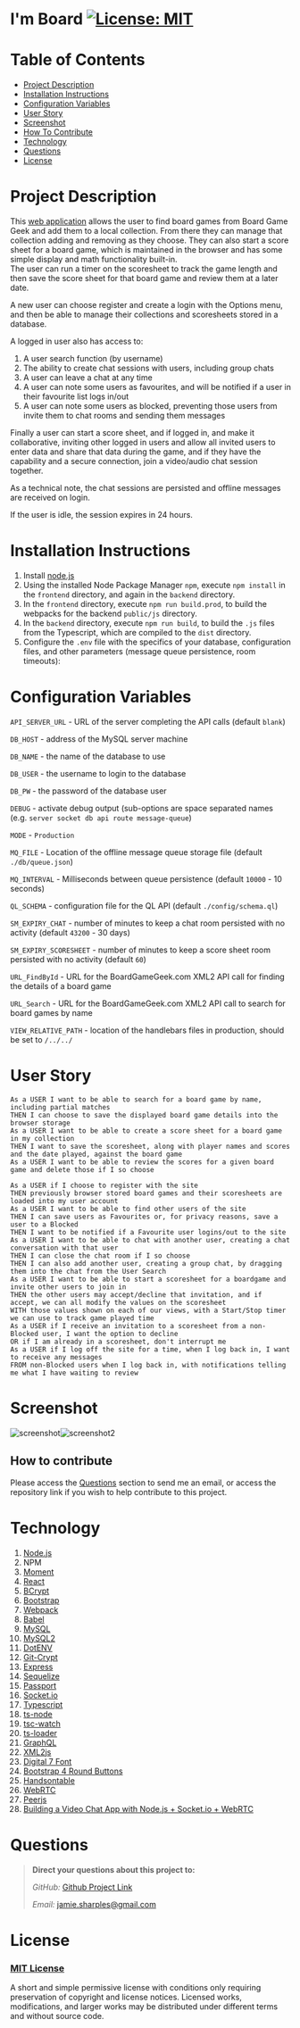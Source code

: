 # I'm Board      [![License: MIT](https://img.shields.io/badge/License-MIT-yellow.svg)](https://opensource.org/licenses/MIT)

# Table of Contents
- [Project Description](#project-description)
- [Installation Instructions](#installation-instructions)
- [Configuration Variables](#configuration-variables)
- [User Story](#user-story)
- [Screenshot](#screenshot)
- [How To Contribute](#how-to-contribute)
- [Technology](#technology)
- [Questions](#questions)
- [License](#license)


# Project Description
This [web application](https://im-board.herokuapp.com/) allows the user to find board games from Board Game Geek and add them to a local collection.  From there they can manage that
collection adding and removing as they choose.  They can also start a score sheet for a board game, which is maintained in the browser and has some simple display and math functionality built-in.  
The user can run a timer on the scoresheet to track the game length and then save the score sheet for that board game and review them at a later date.

A new user can choose register and create a login with the Options menu, and then be able to manage their collections and scoresheets stored in a database.

A logged in user also has access to:
1.  A user search function (by username)
2.  The ability to create chat sessions with users, including group chats
3.  A user can leave a chat at any time
4.  A user can note some users as favourites, and will be notified if a user in their favourite list logs in/out
5.  A user can note some users as blocked, preventing those users from invite them to chat rooms and sending them messages

Finally a user can start a score sheet, and if logged in, and make it collaborative, inviting other logged in users and allow all invited users to enter data and share that data during the game, and if they
have the capability and a secure connection, join a video/audio chat session together.

As a technical note, the chat sessions are persisted and offline messages are received on login.

If the user is idle, the session expires in 24 hours.

# Installation Instructions

1.  Install [node.js](http://nodejs.org)
2.  Using the installed Node Package Manager `npm`, execute `npm install`  in the `frontend` directory, and again in the `backend` directory.
3.  In the `frontend` directory, execute `npm run build.prod`, to build the webpacks for the backend `public/js` directory.
4.  In the `backend` directory, execute `npm run build`, to build the `.js` files from the Typescript, which are compiled to the `dist` directory.
5.  Configure the `.env` file with the specifics of your database, configuration files, and other parameters (message queue persistence, room timeouts):

# Configuration Variables

`API_SERVER_URL` - URL of the server completing the API calls (default `blank`)

`DB_HOST` - address of the MySQL server machine

`DB_NAME` - the name of the database to use

`DB_USER` - the username to login to the database

`DB_PW` - the password of the database user

`DEBUG` - activate debug output (sub-options are space separated names (e.g. `server socket db api route message-queue`)

`MODE` - `Production`

`MQ_FILE` - Location of the offline message queue storage file (default `./db/queue.json`)

`MQ_INTERVAL` - Milliseconds between queue persistence (default `10000` - 10 seconds)

`QL_SCHEMA` - configuration file for the QL API (default `./config/schema.ql`)

`SM_EXPIRY_CHAT` - number of minutes to keep a chat room persisted with no activity (default `43200` - 30 days)

`SM_EXPIRY_SCORESHEET` - number of minutes to keep a score sheet room persisted with no activity (default `60`)

`URL_FindById` - URL for the BoardGameGeek.com XML2 API call for finding the details of a board game

`URL_Search` - URL for the BoardGameGeek.com XML2 API call to search for board games by name 

`VIEW_RELATIVE_PATH` - location of the handlebars files in production, should be set to `/../../`

# User Story

```
As a USER I want to be able to search for a board game by name, including partial matches
THEN I can choose to save the displayed board game details into the browser storage
As a USER I want to be able to create a score sheet for a board game in my collection
THEN I want to save the scoresheet, along with player names and scores and the date played, against the board game
As a USER I want to be able to review the scores for a given board game and delete those if I so choose

As a USER if I choose to register with the site
THEN previously browser stored board games and their scoresheets are loaded into my user account
As a USER I want to be able to find other users of the site
THEN I can save users as Favourites or, for privacy reasons, save a user to a Blocked
THEN I want to be notified if a Favourite user logins/out to the site
As a USER I want to be able to chat with another user, creating a chat conversation with that user
THEN I can close the chat room if I so choose
THEN I can also add another user, creating a group chat, by dragging them into the chat from the User Search
As a USER I want to be able to start a scoresheet for a boardgame and invite other users to join in
THEN the other users may accept/decline that invitation, and if accept, we can all modify the values on the scoresheet
WITH those values shown on each of our views, with a Start/Stop timer we can use to track game played time
As a USER if I receive an invitation to a scoresheet from a non-Blocked user, I want the option to decline
OR if I am already in a scoresheet, don't interrupt me
As a USER if I log off the site for a time, when I log back in, I want to receive any messages
FROM non-Blocked users when I log back in, with notifications telling me what I have waiting to review
```

# Screenshot

![screenshot](./backend/public/img/screenshot1.png)![screenshot2](./backend/public/img/screenshot2.png)

## How to contribute

Please access the [Questions](#questions) section to send me an email, or access the repository link if you wish to help contribute to this project.


# Technology

1. [Node.js](http://nodejs.org)
2. NPM
4. [Moment](https://npmjs.com/package/moment)
5. [React](https://www.npmjs.com/package/react)
6. [BCrypt](https://www.npmjs.com/package/bcrypt)
7. [Bootstrap](https://getbootstrap.com/)
8. [Webpack](https://www.typescriptlang.org/)
9. [Babel](https://babeljs.io/)
10. [MySQL](https://www.mysql.com/)
11. [MySQL2](https://www.npmjs.com/package/mysql2)
12. [DotENV](https://www.npmjs.com/package/dotenv)
13. [Git-Crypt](https://github.com/AGWA/git-crypt)
14. [Express](https://www.npmjs.com/package/express)
15. [Sequelize](https://www.npmjs.com/package/sequelize)
16. [Passport](https://www.npmjs.com/package/passport)
17. [Socket.io](https://socket.io/)
18. [Typescript](https://www.typescriptlang.org/)
19. [ts-node](https://github.com/TypeStrong/ts-node)
20. [tsc-watch](https://www.npmjs.com/package/tsc-watch)
21. [ts-loader](https://github.com/TypeStrong/ts-loader)
22. [GraphQL](https://graphql.org/)
23. [XML2js](https://www.npmjs.com/package/xml2js)
24. [Digital 7 Font](http://www.styleseven.com/)
25. [Bootstrap 4 Round Buttons](https://www.geeksforgeeks.org/how-to-get-circular-buttons-in-bootstrap-4/)
26. [Handsontable](https://handsontable.com/)
27. [WebRTC](https://developer.mozilla.org/en-US/docs/Web/API/WebRTC_API)
28. [Peerjs](https://peerjs.com/)
29. [Building a Video Chat App with Node.js + Socket.io + WebRTC](https://levelup.gitconnected.com/building-a-video-chat-app-with-node-js-socket-io-webrtc-26f46b213017)    



# Questions

>  **Direct your questions about this project to:**
>
>  *GitHub:* [Github Project Link](https://github.com/jsharples777/im-board)
>
>  *Email:* [jamie.sharples@gmail.com](mailto:jamie.sharples@gmail.com)

# License

### [MIT License](https://opensource.org/licenses/MIT)
A short and simple permissive license with conditions only requiring preservation of copyright and license notices. Licensed works, modifications, and larger works may be distributed under different terms and without source code.
